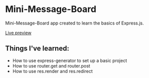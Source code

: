 # Mini-Message-Board
<p>Mini-Message-Board app created to learn the basics of Express.js.</p>

<a href="http://localhost:3000" target="_blank">Live preview</a>

<h2>Things I've learned:</h2>

<ul>
  <li>How to use express-generator to set up a basic project</li>
  <li>How to use router.get and router.post</li>
  <li>How to use res.render and res.redirect</li>
</ul>
